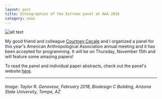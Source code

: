 ```yaml
---
layout: post
title: Ethnographies of the Extreme panel at AAA 2018
category: news
---
```


![alt text](https://trgenovese.github.io/blog/images/extreme.jpg "Extreme Ethnographies")

My good friend and colleague [Courtney Cecale](http://www.courtneycecale.com) and I organized a panel for this year's American Anthropological Association annual meeting and it has been accepted for programming. It will be on Thursday, November 15th and will feature some amazing papers!

To read the panel and individual paper abstracts, check out the panel's website [here](https://extremeanthropologies.carrd.co).

___
###### Image: Taylor R. Genovese, February 2018, Biodesign C Building, Arizona State University, Tempe, AZ
